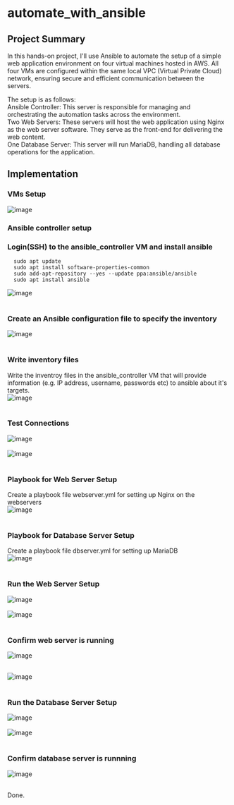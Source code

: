 # automate_with_ansible

## Project Summary
In this hands-on project, I'll use Ansible to automate the setup of a simple web application environment on four virtual machines hosted in AWS. All four VMs are configured within the same local VPC (Virtual Private Cloud) network, ensuring secure and efficient communication between the servers.

The setup is as follows: <br>
Ansible Controller: This server is responsible for managing and orchestrating the automation tasks across the environment. <br> 
Two Web Servers: These servers will host the web application using Nginx as the web server software. They serve as the front-end for delivering the web content. <br>
One Database Server: This server will run MariaDB, handling all database operations for the application. <br>

## Implementation

### VMs Setup
![image](https://github.com/user-attachments/assets/ef127f12-6056-4b31-a910-5150ba49f4ea) <br>

### Ansible controller setup
### Login(SSH) to the ansible_controller VM and install ansible<br>
```
  sudo apt update
  sudo apt install software-properties-common
  sudo add-apt-repository --yes --update ppa:ansible/ansible
  sudo apt install ansible
```
![image](https://github.com/user-attachments/assets/2c0eeef8-a5da-41b9-bbe8-b29af074359d) <br> <br>

### Create an Ansible configuration file to specify the inventory <br>
![image](https://github.com/user-attachments/assets/65ef10ae-602d-4307-b61c-4891f47cecb6) <br> <br>


### Write inventory files
Write the inventroy files in the ansible_controller VM that will provide information (e.g. IP address, username, passwords etc) to ansible about it's targets. <br>
![image](https://github.com/user-attachments/assets/29519cd7-f221-4138-bf02-03671c6cdda6) <br> <br>


### Test Connections
![image](https://github.com/user-attachments/assets/e1f3ee0e-3605-4461-a512-2d33b0054357) <br> <br>
![image](https://github.com/user-attachments/assets/c443cde1-51a8-4498-8e6c-802873cc952e) <br> <br>


### Playbook for Web Server Setup
Create a playbook file webserver.yml for setting up Nginx on the webservers <br>
![image](https://github.com/user-attachments/assets/4198b65c-e99b-4bd6-8ff1-08490f1895ad) <br> <br>

### Playbook for Database Server Setup
Create a playbook file dbserver.yml for setting up MariaDB <br>
![image](https://github.com/user-attachments/assets/a95f6892-1506-4c4b-bf89-ac4c51815368) <br> <br>


### Run the Web Server Setup
![image](https://github.com/user-attachments/assets/dedb8e48-46c5-44e8-a494-864383942f4a) <br> <br>
![image](https://github.com/user-attachments/assets/840e0f92-20f7-422d-ba3a-19e41d6ca0ec) <br> <br>


### Confirm web server is running
![image](https://github.com/user-attachments/assets/34be11c5-7989-4d41-a429-c4f5ee4330fd) <br> <br>

![image](https://github.com/user-attachments/assets/de3a3b9f-198a-4431-a572-bbc532ef88d0) <br> <br>



### Run the Database Server Setup
![image](https://github.com/user-attachments/assets/f6c737aa-4331-40c2-a8b5-3149b4d31f05) <br> <br>
![image](https://github.com/user-attachments/assets/17c17650-3860-4533-a40d-040d1bfffbf9) <br> <br>

### Confirm database server is runnning
![image](https://github.com/user-attachments/assets/de8bdfb8-40ad-49d5-9938-7003ead09ee9) <br> <br>

Done.














